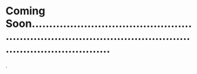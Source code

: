 # Coming Soon.................................................................................................................................
.
